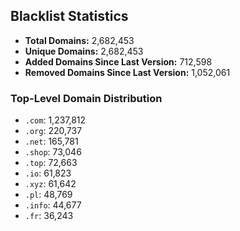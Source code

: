 ## Blacklist Statistics

- **Total Domains:** 2,682,453
- **Unique Domains:** 2,682,453
- **Added Domains Since Last Version:** 712,598
- **Removed Domains Since Last Version:** 1,052,061

### Top-Level Domain Distribution

-  `.com`: 1,237,812
-  `.org`: 220,737
-  `.net`: 165,781
-  `.shop`: 73,046
-  `.top`: 72,663
-  `.io`: 61,823
-  `.xyz`: 61,642
-  `.pl`: 48,769
-  `.info`: 44,677
-  `.fr`: 36,243
